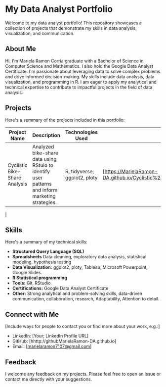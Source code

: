# My Data Analyst Portfolio

Welcome to my data analyst portfolio! This repository showcases a collection of projects that demonstrate my skills in data analysis, visualization, and communication.

## About Me

Hi, I'm Mariela Ramon Corria graduate with a Bachelor of Science in Computer Science and Mathematics. I also hold the Google Data Analyst Certificate. I'm passionate about leveraging data to solve complex problems and drive informed decision-making. My skills include data analysis, data visualization, and programming in R. I am eager to apply my analytical and technical expertise to contribute to impactful projects in the field of data analysis.

## Projects

Here's a summary of the projects included in this portfolio:

| Project Name                               | Description                                                                     | Technologies Used             | Link                                           |
| ------------------------------------------ | ------------------------------------------------------------------------------- | ----------------------------- | ---------------------------------------------- |
| Cyclistic Bike-Share Analysis              | Analyzed bike-share data using RStuio to identify user patterns and inform marketing strategies. | R, tidyverse, ggplot2, ploty        | [https://MarielaRamon-DA.github.io/Cyclistic%20Bike%20Share%20project.HTML] 
| 

## Skills

Here's a summary of my technical skills:

* **Structured Query Language (SQL)** 
* **Spreadsheets** Data cleaning, exploratory data analysis, statistical modeling, hypothesis testing
* **Data Visualization:** ggplot2, ploty, Tableau, Microsoft Powerpoint, Google Slides.
* **R Statistical programming** 
* **Tools:** Git, RStudio.
* **Certifications:** Google Data Analyst Certificate
* **Other:** Strong analytical and problem-solving skills, data-driven communication, collaboration, research, Adaptability, Attention to detail.

## Connect with Me

[Include ways for people to contact you or find more about your work, e.g.:]

* LinkedIn: [Your; LinkedIn Profile URL]
* GitHub: [hhttp://githubMarielaRamon-DA.github.io]
* Email: [marielaramon7107@gmail.com]

## Feedback

I welcome any feedback on my projects. Please feel free to open an issue or contact me directly with your suggestions.
